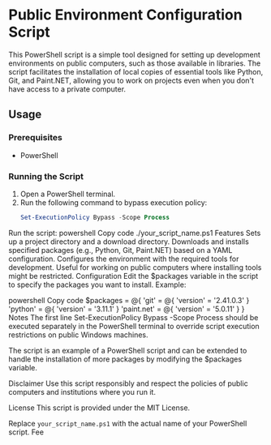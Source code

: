 # Public Environment Configuration Script

This PowerShell script is a simple tool designed for setting up development environments on public computers, such as those available in libraries. The script facilitates the installation of local copies of essential tools like Python, Git, and Paint.NET, allowing you to work on projects even when you don't have access to a private computer.

## Usage

### Prerequisites

- PowerShell

### Running the Script

1. Open a PowerShell terminal.
2. Run the following command to bypass execution policy:
   ```powershell
   Set-ExecutionPolicy Bypass -Scope Process
Run the script:
powershell
Copy code
./your_script_name.ps1
Features
Sets up a project directory and a download directory.
Downloads and installs specified packages (e.g., Python, Git, Paint.NET) based on a YAML configuration.
Configures the environment with the required tools for development.
Useful for working on public computers where installing tools might be restricted.
Configuration
Edit the $packages variable in the script to specify the packages you want to install. Example:

powershell
Copy code
$packages = @{
    'git'       = @{ 'version' = '2.41.0.3' }
    'python'    = @{ 'version' = '3.11.1' }
    'paint.net' = @{ 'version' = '5.0.11' }
}
Notes
The first line Set-ExecutionPolicy Bypass -Scope Process should be executed separately in the PowerShell terminal to override script execution restrictions on public Windows machines.

The script is an example of a PowerShell script and can be extended to handle the installation of more packages by modifying the $packages variable.

Disclaimer
Use this script responsibly and respect the policies of public computers and institutions where you run it.

License
This script is provided under the MIT License.

Replace `your_script_name.ps1` with the actual name of your PowerShell script. Fee
